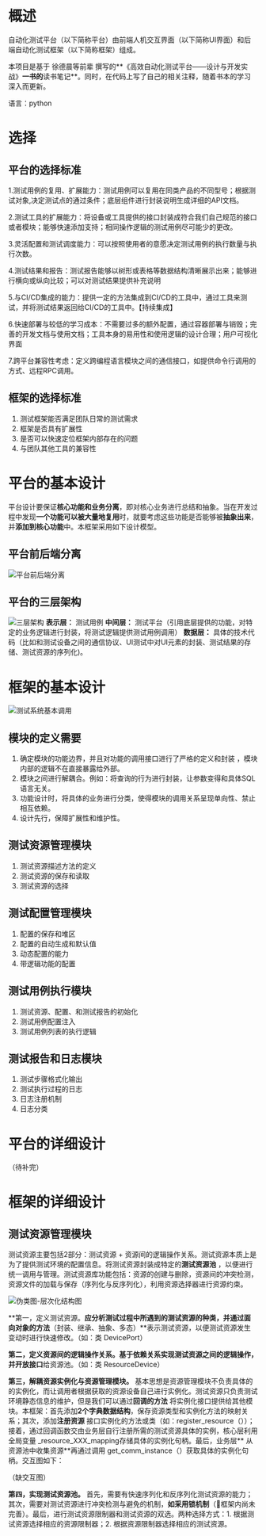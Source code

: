 # 概述

自动化测试平台（以下简称平台）由前端人机交互界面（以下简称UI界面）和后端自动化测试框架（以下简称框架）组成。

本项目是基于 徐德晨等前辈 撰写的**《高效自动化测试平台——设计与开发实战》**一书的**读书笔记**。同时，在代码上写了自己的相关注释，随着书本的学习深入而更新。

语言：python



# 选择

## 平台的选择标准

1.测试用例的复用、扩展能力：测试用例可以复用在同类产品的不同型号；根据测试对象,决定测试点的通过条件；底层组件进行封装说明生成详细的API文档。

2.测试工具的扩展能力：将设备或工具提供的接口封装成符合我们自己规范的接口或者模块；能够快速添加支持；相同操作逻辑的测试用例尽可能少的更改。

3.灵活配置和测试调度能力：可以按照使用者的意愿决定测试用例的执行数量与执行次数。

4.测试结果和报告：测试报告能够以树形或表格等数据结构清晰展示出来；能够进行横向或纵向比较；可以对测试结果提供补充说明

5.与CI/CD集成的能力：提供一定的方法集成到CI/CD的工具中，通过工具来测试，并将测试结果返回给CI/CD的工具中。【持续集成】

6.快速部署与较低的学习成本：不需要过多的额外配置，通过容器部署与销毁；完善的开发文档与使用文档；工具本身的易用性和使用逻辑的设计合理；用户可视化界面

7.跨平台兼容性考虑：定义跨编程语言模块之间的通信接口，如提供命令行调用的方式、远程RPC调用。

## 框架的选择标准

1. 测试框架能否满足团队日常的测试需求
2. 框架是否具有扩展性
3. 是否可以快速定位框架内部存在的问题
4. 与团队其他工具的兼容性



# 平台的基本设计

平台设计要保证**核心功能和业务分离**，即对核心业务进行总结和抽象。当在开发过程中发现**一个功能可以被大量地复用**时，就要考虑这些功能是否能够被**抽象出来**，并**添加到核心功能**中。本框架采用如下设计模型。

## 平台前后端分离

![平台前后端分离](D:\Desktop\Python脚本\自动化框架\doc\平台前后端分离.png)

## 平台的三层架构

![三层架构](D:\Desktop\Python脚本\自动化框架\doc\三层架构.png)
**表示层：** 测试用例
**中间层：** 测试平台（引用底层提供的功能，对特定的业务逻辑进行封装，将测试逻辑提供测试用例调用）
**数据层：** 具体的技术代码（比如和测试设备之间的通信协议、UI测试中对UI元素的封装、测试结果的存储、测试资源的序列化)。

# 框架的基本设计

![测试系统基本调用](D:\Desktop\Python脚本\自动化框架\doc\测试系统基本调用.png)

## 模块的定义需要

1. 确定模块的功能边界，并且对功能的调用接口进行了严格的定义和封装 ，模块内部的逻辑不在直接暴露给外部。
2. 模块之间进行解耦合。例如：将查询的行为进行封装，让参数变得和具体SQL语言无关。
3. 功能设计时，将具体的业务进行分类，使得模块的调用关系呈现单向性、禁止相互依赖。
4. 设计先行，保障扩展性和维护性。

## 测试资源管理模块

1. 测试资源描述方法的定义
2. 测试资源的保存和读取
3. 测试资源的选择

## 测试配置管理模块

1. 配置的保存和堆区
2. 配置的自动生成和默认值
3. 动态配置的能力
4. 带逻辑功能的配置

## 测试用例执行模块

1. 测试资源、配置、和测试报告的初始化
2. 测试用例配置注入
3. 测试用例列表的执行逻辑

## 测试报告和日志模块

1. 测试步骤格式化输出
2. 测试执行过程的日志
3. 日志注册机制
4. 日志分类

# 平台的详细设计

（待补完）

# 框架的详细设计

## 测试资源管理模块

测试资源主要包括2部分：测试资源 + 资源间的逻辑操作关系。测试资源本质上是为了提供测试环境的配置信息。将测试资源封装成特定的**测试资源池**
，以便进行统一调用与管理。测试资源库功能包括：资源的创建与删除，资源间的冲突检测，资源文件的加载与保存（序列化与反序列化），利用资源选择器进行资源约束。

![伪类图-层次化结构图](D:\Desktop\Python脚本\自动化框架\doc\伪类图-层次化结构图.png)

**第一，定义测试资源。**应分析测试过程中所遇到的测试资源的种类，并通过面向对象的方法**（封装、继承、抽象、多态）**表示测试资源，以便测试资源发生变动时进行快速修改。（如：类 DevicePort）

**第二，定义资源间的逻辑操作关系。**基于依赖关系实现测试资源之间的逻辑操作，并**开放接口**给资源池。（如：类 ResourceDevice）

**第三，解耦资源实例化与资源管理模块。** 基本思想是资源管理模块不负责具体的的实例化，而让调用者根据获取的资源设备自己进行实例化。测试资源只负责测试环境静态信息的维护，但是我们可以通过**回调的方法**
将实例化接口提供给其他模块。本框架：首先添加**2个字典数据结构**，保存资源类型和实例化方法的映射关系；其次，添加**注册资源**
接口实例化的方法或类（如：register_resource（））；接着，通过回调函数交由业务层自行注册所需的测试资源具体的实例，核心层利用全局变量 _resource_XXX_mapping存储具体的实例化句柄。最后，业务层**
从资源池中收集资源**再通过调用 get_comm_instance（）获取具体的实例化句柄。交互图如下：

（缺交互图）

**第四，实现测试资源池。** 首先，需要有快速序列化和反序列化测试资源的能力；其次，需要对测试资源进行冲突检测与避免的机制，**如采用锁机制**（👀框架内尚未完善）。最后，进行测试资源限制器和测试资源的双选。两种选择方式：1.
根据测试资源选择相应的资源限制器；2. 根据资源限制器选择相应的测试资源。





